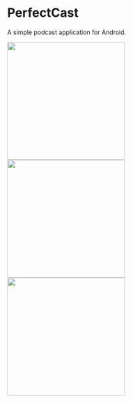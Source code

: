 PerfectCast
=============

A simple podcast application for Android.

<!-- [Google Play Link](https://play.google.com/store/apps/details?id=com.teaguelander.audio.perfectcast) -->

<img src="https://raw.githubusercontent.com/TeagueLander/PerfectCast/master/readme/favourites.png" width="270"> <img src="https://raw.githubusercontent.com/TeagueLander/PerfectCast/master/readme/podcast_detail.png" width="270"> <img src="https://raw.githubusercontent.com/TeagueLander/PerfectCast/master/readme/up_next.png" width="270">
